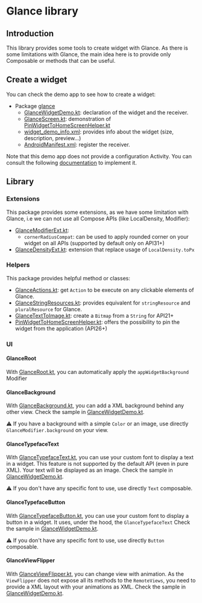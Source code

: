 # Glance library

## Introduction

This library provides some tools to create widget with Glance. As there is some limitations with
Glance, the main idea here is to provide only Composable or methods that can be useful.

## Create a widget

You can check the demo app to see how to create a widget:
- Package [glance](../app/src/main/kotlin/studio/lunabee/compose/demo/glance)
    - [GlanceWidgetDemo.kt](../app/src/main/kotlin/studio/lunabee/compose/demo/glance/GlanceWidgetDemo.kt): declaration of the widget and the receiver.
    - [GlanceScreen.kt](../app/src/main/kotlin/studio/lunabee/compose/demo/glance/GlanceScreen.kt): demonstration of [PinWidgetToHomeScreenHelper.kt](src/main/kotlin/studio/lunabee/compose/glance/helpers/PinWidgetToHomeScreenHelper.kt)
    - [widget_demo_info.xml](../app/src/main/res/xml/widget_demo_info.xml): provides info about the widget (size, description, preview...)
    - [AndroidManifest.xml](../app/src/main/AndroidManifest.xml): register the receiver.

Note that this demo app does not provide a configuration Activity. You can consult the following [documentation](https://developer.android.com/develop/ui/views/appwidgets/configuration) to implement it.

## Library

### Extensions

This package provides some extensions, as we have some limitation with Glance, i.e we can not use all Compose APIs (like LocalDensity, Modifier):
- [GlanceModifierExt.kt](src/main/kotlin/studio/lunabee/compose/glance/extensions/GlanceModifierExt.kt):
    - `cornerRadiusCompat`: can be used to apply rounded corner on your widget on all APIs (supported by default only on API31+)
- [GlanceDensityExt.kt](src/main/kotlin/studio/lunabee/compose/glance/extensions/GlanceDensityExt.kt): extension that replace usage of `LocalDensity.toPx`

### Helpers

This package provides helpful method or classes:
- [GlanceActions.kt](src/main/kotlin/studio/lunabee/compose/glance/helpers/GlanceActions.kt): get `Action` to be execute on any clickable elements of Glance.
- [GlanceStringResources.kt](src/main/kotlin/studio/lunabee/compose/glance/helpers/GlanceStringResources.kt): provides equivalent for `stringResource` and `pluralResource` for Glance.
- [GlanceTextToImage.kt](src/main/kotlin/studio/lunabee/compose/glance/helpers/GlanceTextToImage.kt): create a `Bitmap` from a `String` for API21+
- [PinWidgetToHomeScreenHelper.kt](src/main/kotlin/studio/lunabee/compose/glance/helpers/PinWidgetToHomeScreenHelper.kt): offers the possibility to pin the widget from the application (API26+)

### UI

#### GlanceRoot

With [GlanceRoot.kt](src/main/kotlin/studio/lunabee/compose/glance/ui/GlanceRoot.kt), you can automatically apply the `appWidgetBackground` Modifier

#### GlanceBackground

With [GlanceBackground.kt](src/main/kotlin/studio/lunabee/compose/glance/ui/GlanceBackground.kt), you can add a XML background behind any other view. 
Check the sample in [GlanceWidgetDemo.kt](../app/src/main/kotlin/studio/lunabee/compose/demo/glance/GlanceWidgetDemo.kt).

⚠️ If you have a background with a simple `Color` or an image, use directly `GlanceModifier.background` on your view.

#### GlanceTypefaceText

With [GlanceTypefaceText.kt](src/main/kotlin/studio/lunabee/compose/glance/ui/GlanceTypefaceText.kt), you can use your custom font to display a text in a widget.
This feature is not supported by the default API (even in pure XML). Your text will be displayed as an image.
Check the sample in [GlanceWidgetDemo.kt](../app/src/main/kotlin/studio/lunabee/compose/demo/glance/GlanceWidgetDemo.kt).

⚠️ If you don't have any specific font to use, use directly `Text` composable.

#### GlanceTypefaceButton

With [GlanceTypefaceButton.kt](src/main/kotlin/studio/lunabee/compose/glance/ui/GlanceTypefaceButton.kt), you can use your custom font to display a button in a widget.
It uses, under the hood, the `GlanceTypefaceText`
Check the sample in [GlanceWidgetDemo.kt](../app/src/main/kotlin/studio/lunabee/compose/demo/glance/GlanceWidgetDemo.kt).

⚠️ If you don't have any specific font to use, use directly `Button` composable.

#### GlanceViewFlipper

With [GlanceViewFlipper.kt](src/main/kotlin/studio/lunabee/compose/glance/ui/GlanceViewFlipper.kt), you can change view with animation.
As the `ViewFlipper` does not expose all its methods to the `RemoteViews`, you need to provide a XML layout with your animations as XML.
Check the sample in [GlanceWidgetDemo.kt](../app/src/main/kotlin/studio/lunabee/compose/demo/glance/GlanceWidgetDemo.kt).
